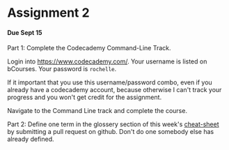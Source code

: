 # Assignment 2

#### Due Sept 15

Part 1: Complete the Codecademy Command-Line Track.

Login into https://www.codecademy.com/. Your username is listed on bCourses. Your password is `rochelle`. 

If it important that you use this username/password combo, even if you already have a codecademy account, because otherwise I can't track your progress and you won't get credit for the assignment.

Navigate to the Command Line track and complete the course.

Part 2: Define one term in the glossery section of this week's [cheat-sheet](cheatsheet.md) by submitting a pull request on github. Don't do one somebody else has already defined.
